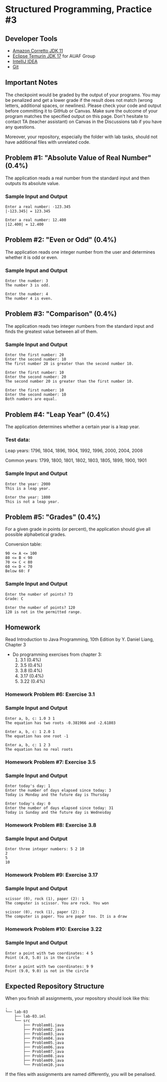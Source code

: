 Structured Programming, Practice #3
===================================

## Developer Tools

* [Amazon Corretto JDK 11](https://aws.amazon.com/corretto)
* [Eclipse Temurin JDK 17](https://adoptium.net) for AUAF Group
* [IntelliJ IDEA](https://www.jetbrains.com/idea/download)
* [Git](https://git-scm.com)

## Important Notes

The checkpoint would be graded by the output of your programs. You may be penalized and get a lower grade if the result does not match (wrong letters, additional spaces, or newlines). Please check your code and output before committing it to GitHub or Canvas. Make sure the outcome of your program matches the specified output on this page. Don't hesitate to contact TA (teacher assistant) on Canvas in the Discussions tab if you have any questions.

Moreover, your repository, especially the folder with lab tasks, should not have additional files with unrelated code.

## Problem #1: "Absolute Value of Real Number" (0.4%)

The application reads a real number from the standard input and then outputs its absolute value.

### Sample Input and Output

```
Enter a real number: -123.345
|-123.345| = 123.345
```

```
Enter a real number: 12.400
|12.400| = 12.400
```

## Problem #2: "Even or Odd" (0.4%)

The application reads one integer number from the user and determines whether it is odd or even.

### Sample Input and Output

```
Enter the number: 3
The number 3 is odd.
```

```
Enter the number: 4
The number 4 is even.
```

## Problem #3: "Comparison" (0.4%)

The application reads two integer numbers from the standard input and finds the greatest
value between all of them.

### Sample Input and Output

```
Enter the first number: 20
Enter the second number: 10
The first number 20 is greater than the second number 10.
```

```
Enter the first number: 10
Enter the second number: 20
The second number 20 is greater than the first number 10.
```

```
Enter the first number: 10
Enter the second number: 10
Both numbers are equal.
```

## Problem #4: "Leap Year" (0.4%)

The application determines whether a certain year is a leap year.

### Test data:

Leap years:
1796, 1804, 1896, 1904, 1992, 1996, 2000, 2004, 2008

Common years:
1799, 1800, 1801, 1802, 1803, 1805, 1899, 1900, 1901

### Sample Input and Output

```
Enter the year: 2000
This is a leap year.
```

```
Enter the year: 1800
This is not a leap year.
```

## Problem #5: "Grades" (0.4%)

For a given grade in points (or percent), the application should give all possible alphabetical grades.

Conversion table:

```
90 <= A <= 100
80 <= B < 90
70 <= C < 80
60 <= D < 70
Below 60: F
```

### Sample Input and Output

```
Enter the number of points? 73
Grade: C
```

```
Enter the number of points? 120
120 is not in the permitted range.
```

## Homework

Read Introduction to Java Programming, 10th Edition by Y. Daniel Liang, Chapter 3

* Do programming exercises from chapter 3:
  1. 3.1 (0.4%)
  2. 3.5 (0.4%)
  3. 3.8 (0.4%)
  4. 3.17 (0.4%)
  5. 3.22 (0.4%)

### Homework Problem #6: Exercise 3.1

### Sample Input and Output

```
Enter a, b, c: 1.0 3 1
The equation has two roots -0.381966 and -2.61803
```

```
Enter a, b, c: 1 2.0 1
The equation has one root -1
```

```
Enter a, b, c: 1 2 3
The equation has no real roots
```

### Homework Problem #7: Exercise 3.5

### Sample Input and Output

```
Enter today's day: 1
Enter the number of days elapsed since today: 3
Today is Monday and the future day is Thursday
```

```
Enter today's day: 0
Enter the number of days elapsed since today: 31
Today is Sunday and the future day is Wednesday
```

### Homework Problem #8: Exercise 3.8

### Sample Input and Output

```
Enter three integer numbers: 5 2 10
2
5
10
```

### Homework Problem #9: Exercise 3.17

### Sample Input and Output

```
scissor (0), rock (1), paper (2): 1
The computer is scissor. You are rock. You won
```

```
scissor (0), rock (1), paper (2): 2
The computer is paper. You are paper too. It is a draw
```

### Homework Problem #10: Exercise 3.22

### Sample Input and Output

```
Enter a point with two coordinates: 4 5
Point (4.0, 5.0) is in the circle
```

```
Enter a point with two coordinates: 9 9
Point (9.0, 9.0) is not in the circle
```

## Expected Repository Structure

When you finish all assignments, your repository should look like this:

```
.
└── lab-03
    ├── lab-03.iml
    └── src
        ├── Problem01.java
        ├── Problem02.java
        ├── Problem03.java
        ├── Problem04.java
        ├── Problem05.java
        ├── Problem06.java
        ├── Problem07.java
        ├── Problem08.java
        ├── Problem09.java
        └── Problem10.java
```

If the files with assignments are named differently, you will be penalised.
